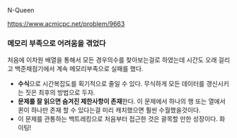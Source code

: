 N-Queen


https://www.acmicpc.net/problem/9663

### 메모리 부족으로 어려움을 겪었다
처음에 이차원 배열을 통해서 모든 경우의수를 찾아보는걸로 하였는데 시간도 오래 걸리고 백준채점기에서 계속 메모리부족으로 실패를 했다. 
- **수식**으로 시간복잡도를 획기적으로 줄일 수 있다. 무식하게 모든 데이터를 갱신시키는 짓은 최후의 방법으로 두자.
- **문제를 잘 읽으면 숨겨진 제한사항이 존재**한다. 이 문제에서 하나의 행 또는 열에서 퀸이 하나만 존재 할 수 있다는걸 미리 캐치했으면 훨씬 수월했을것이다.
- 이 문제를 관통하는 백트레킹으로 처음부터 접근한 것은 괄목할 만한 성장이다. 화이팅!